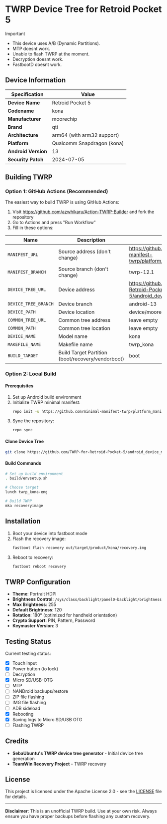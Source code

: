 # TWRP Device Tree for Retroid Pocket 5
> [!IMPORTANT]
> - This device uses A/B (Dynamic Partitions).
> - MTP doesnt work.
> - Unable to flash TWRP at the moment.
> - Decryption doesnt work.
> - FastbootD doesnt work.

## Device Information

| Specification | Value |
|---------------|-------|
| **Device Name** | Retroid Pocket 5 |
| **Codename** | kona |
| **Manufacturer** | moorechip |
| **Brand** | qti |
| **Architecture** | arm64 (with arm32 support) |
| **Platform** | Qualcomm Snapdragon (kona) |
| **Android Version** | 13 |
| **Security Patch** | 2024-07-05 |

## Building TWRP

### Option 1: GitHub Actions (Recommended)

The easiest way to build TWRP is using GitHub Actions:

1. Visit https://github.com/azwhikaru/Action-TWRP-Builder and fork the repository
2. Go to Actions and press "Run Workflow"
3. Fill in these options:

| Name                 | Description                                       | Value                                                      |
| -------------------- | ------------------------------------------------- | ------------------------------------------------------------ |
| `MANIFEST_URL`       | Source address (don't change)                    | https://github.com/minimal-manifest-twrp/platform_manifest_twrp_aosp.git |
| `MANIFEST_BRANCH`    | Source branch (don't change)                     | twrp-12.1                                                    |
| `DEVICE_TREE_URL`    | Device address                                   | https://github.com/TWRP-for-Retroid-Pocket-5/android_device_moorechip_kona |
| `DEVICE_TREE_BRANCH` | Device branch                                     | android-13                                                |
| `DEVICE_PATH`        | Device location                                   | device/moorechip/kona                                            |
| `COMMON_TREE_URL`    | Common tree address                               | leave empty |
| `COMMON_PATH`        | Common tree location                              | leave empty                                   |
| `DEVICE_NAME`        | Model name                                        | kona                                                        |
| `MAKEFILE_NAME`      | Makefile name                                     | twrp_kona                                                   |
| `BUILD_TARGET`       | Build Target Partition (boot/recovery/vendorboot) | boot                                                     |

### Option 2: Local Build

#### Prerequisites

1. Set up Android build environment
2. Initialize TWRP minimal manifest:
   ```bash
   repo init -u https://github.com/minimal-manifest-twrp/platform_manifest_twrp_aosp.git -b twrp-12.1
   ```
3. Sync the repository:
   ```bash
   repo sync
   ```

#### Clone Device Tree

```bash
git clone https://github.com/TWRP-for-Retroid-Pocket-5/android_device_moorechip_kona.git device/moorechip/kona
```

#### Build Commands

```bash
# Set up build environment
. build/envsetup.sh

# Choose target
lunch twrp_kona-eng

# Build TWRP
mka recoveryimage
```

## Installation

1. Boot your device into fastboot mode
2. Flash the recovery image:
   ```bash
   fastboot flash recovery out/target/product/kona/recovery.img
   ```
3. Reboot to recovery:
   ```bash
   fastboot reboot recovery
   ```

## TWRP Configuration

- **Theme**: Portrait HDPI
- **Brightness Control**: `/sys/class/backlight/panel0-backlight/brightness`
- **Max Brightness**: 255
- **Default Brightness**: 120
- **Rotation**: 180° (optimized for handheld orientation)
- **Crypto Support**: PIN, Pattern, Password
- **Keymaster Version**: 3

## Testing Status

Current testing status:

- [x] Touch input
- [x] Power button (to lock)
- [ ] Decryption
- [x] Micro SD/USB-OTG
- [ ] MTP
- [ ] NANDroid backups/restore
- [ ] ZIP file flashing
- [ ] IMG file flashing
- [ ] ADB sideload
- [x] Rebooting
- [x] Saving logs to Micro SD/USB OTG
- [ ] Flashing TWRP

## Credits

- **SebaUbuntu's TWRP device tree generator** - Initial device tree generation
- **TeamWin Recovery Project** - TWRP recovery

## License

This project is licensed under the Apache License 2.0 - see the [LICENSE](LICENSE) file for details.

---

**Disclaimer**: This is an unofficial TWRP build. Use at your own risk. Always ensure you have proper backups before flashing any custom recovery.
